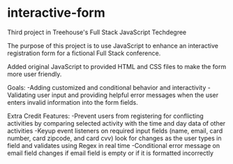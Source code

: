 # interactive-form
Third project in Treehouse's Full Stack JavaScript Techdegree

The purpose of this project is to use JavaScript to enhance an interactive registration form for a fictional Full Stack conference.

Added original JavaScript to provided HTML and CSS files to make the form more user friendly.


Goals:
-Adding customized and conditional behavior and interactivity
-Validating user input and providing helpful error messages when the user enters invalid information into the form fields.

Extra Credit Features:
-Prevent users from registering for conflicting activities by comparing selected activity with the time and day data of other activities 
-Keyup event listeners on required input fields (name, email, card number, card zipcode, and card cvv) look for changes as the user types in field and validates using Regex in real time
-Conditional error message on email field changes if email field is empty or if it is formatted incorrectly